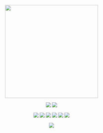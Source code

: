 <p align="center">  
  <img src="https://cdn.discordapp.com/attachments/1168811350244474921/1169670392982544504/ean8-IcvIaHdnaPuq413L-067Z9wOiNYu-lVqZ1gPHjFeFrM6CDJP-xQ57rG1ID2It8ULh4ubD59tnXLSINloJrxC7cVYI_jkr1lG1I.gif?ex=65563f71&is=6543ca71&hm=a267c3a7a6531f5ed3287a8af30b8818f086f991edd1d465baf18eea15f9f0ab&" height=300 length=300>
</p>
<p align="center">
  <a href="https://github.com/gumbobr0t"><img src="https://img.shields.io/github/followers/gumbobr0t?style=for-the-badge"></a>
  <a href="https://github.com/gumbobr0t"><img src="https://img.shields.io/github/stars/gumbobr0t?style=for-the-badge"></a>
</p>
<p align="center">
  <a href="https://github.com/gumbobr0t"><img src="https://img.shields.io/badge/C-A8B9CC?style=for-the-badge&logo=c&logoColor=black"></a>
  <a href="https://github.com/gumbobr0t"><img src="https://img.shields.io/badge/C%2B%2B-00599C?style=for-the-badge&logo=c%2B%2B&logoColor=white"></a>
  <a href="https://github.com/gumbobr0t"><img src="https://img.shields.io/badge/C%23-239120?style=for-the-badge&logo=c-sharp&logoColor=white"></a>
  <a href="https://github.com/gumbobr0t"><img src="https://img.shields.io/badge/Python-3670A0?style=for-the-badge&logo=python&logoColor=ffdd54"></a>
  <!--<a href="https://github.com/gumbobr0t"><img src="https://img.shields.io/badge/Nim-FFE953?style=for-the-badge&logo=nim&logoColor=black"></a>-->
  <!--<a href="https://github.com/gumbobr0t"><img src="https://img.shields.io/badge/Rust-DEA584?style=for-the-badge&logo=rust&logoColor=black"></a>-->
  <a href="https://github.com/gumbobr0t"><img src="https://img.shields.io/badge/Go-00ADD8?style=for-the-badge&logo=go&logoColor=white"></a>
  <a href="https://github.com/gumbobr0t"><img src="https://img.shields.io/badge/JavaScript-F7DF1E?style=for-the-badge&logo=javascript&logoColor=black"></a>
</p>
<p align="center">
  <a href="https://discord.com/users/1189328373269401691"><img src="https://lanyard.cnrad.dev/api/1189328373269401691"></a>
</p>
